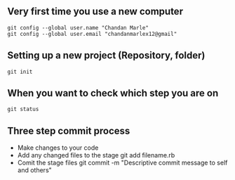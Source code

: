 Very first time you use a new computer
--------------------------------------
    
    git config --global user.name "Chandan Marle"
    git config --global user.email "chandanmarlex12@gmail"

Setting up a new project (Repository, folder)
---------------------------------------------

    git init

When you want to check which step you are on
--------------------------------------------

    git status

Three step commit process
-------------------------
* Make changes to your code
* Add any changed files to the stage
    git add filename.rb
* Comit the stage files 
    git commit -m "Descriptive commit message to self and others"